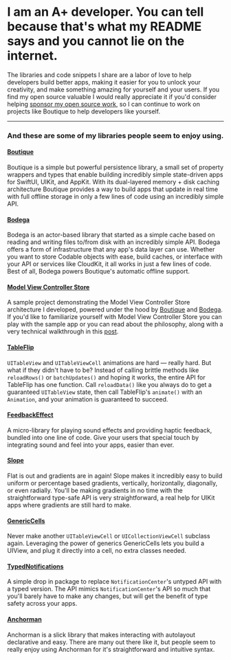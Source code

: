 # I am an A+ developer. You can tell because that's what my README says and you cannot lie on the internet.

The libraries and code snippets I share are a labor of love to help developers build better apps, making it easier for you to unlock your creativity, and make something amazing for yourself and your users. If you find my open source valuable I would really appreciate it if you'd consider helping [sponsor my open source work](https://github.com/sponsors/mergesort), so I can continue to work on projects like Boutique to help developers like yourself.

---

### And these are some of my libraries people seem to enjoy using.

#### [Boutique](https://github.com/mergesort/Boutique)
Boutique is a simple but powerful persistence library, a small set of property wrappers and types that enable building incredibly simple state-driven apps for SwiftUI, UIKit, and AppKit. With its dual-layered memory + disk caching architecture Boutique provides a way to build apps that update in real time with full offline storage in only a few lines of code using an incredibly simple API.

#### [Bodega](https://github.com/mergesort/Bodega)
Bodega is an actor-based library that started as a simple cache based on reading and writing files to/from disk with an incredibly simple API. Bodega offers a form of infrastructure that any app's data layer can use. Whether you want to store Codable objects with ease, build caches, or interface with your API or services like CloudKit, it all works in just a few lines of code. Best of all, Bodega powers Boutique's automatic offline support. 

#### [Model View Controller Store](https://github.com/mergesort/MVCS)
A sample project demonstrating the Model View Controller Store architecture I developed, powered under the hood by [Boutique](https://github.com/mergesort/Boutique) and [Bodega](https://github.com/mergesort/Bodega). If you'd like to familiarize yourself with Model View Controller Store you can play with the sample app or you can read about the philosophy, along with a very technical walkthrough in this [post](https://build.ms/2022/06/22/model-view-controller-store/).

#### [TableFlip](https://github.com/mergesort/TableFlip)
`UITableView` and `UITableViewCell` animations are hard — really hard. But what if they didn't have to be? Instead of calling brittle methods like `reloadRows()` or `batchUpdates()` and hoping it works, the entire API for TableFlip has one function. Call `reloadData()` like you always do to get a guaranteed `UITableView` state, then call TableFlip's `animate()` with an `Animation`, and your animation is guaranteed to succeed.

#### [FeedbackEffect](https://github.com/mergesort/FeedbackEffect)
A micro-library for playing sound effects and providing haptic feedback, bundled into one line of code. Give your users that special touch by integrating sound and feel into your apps, easier than ever.

#### [Slope](https://github.com/mergesort/Slope)
Flat is out and gradients are in again! Slope makes it incredibly easy to build uniform or percentage based gradients, vertically, horizontally, diagonally, or even radially. You'll be making gradients in no time with the straightforward type-safe API is very straightforward, a real help for UIKit apps where gradients are still hard to make.

#### [GenericCells](https://github.com/mergesort/GenericCells)
Never make another `UITableViewCell` or `UICollectionViewCell` subclass again. Leveraging the power of generics GenericCells lets you build a UIView, and plug it directly into a cell, no extra classes needed.

#### [TypedNotifications](https://github.com/mergesort/TypedNotifications)
A simple drop in package to replace `NotificationCenter`'s untyped API with a typed version. The API mimics `NotificationCenter`'s API so much that you'll barely have to make any changes, but will get the benefit of type safety across your apps.

#### [Anchorman](https://github.com/mergesort/Anchorman)
Anchorman is a slick library that makes interacting with autolayout declarative and easy. There are many out there like it, but people seem to really enjoy using Anchorman for it's straightforward and intuitive syntax.
